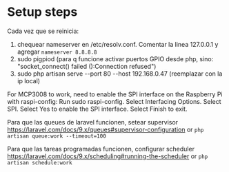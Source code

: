 # Setup steps

Cada vez que se reinicia:

1. chequear nameserver en /etc/resolv.conf. Comentar la linea 127.0.0.1 y agregar `nameserver 8.8.8.8`
1. sudo pigpiod (para q funcione activar puertos GPIO desde php, sino: "socket_connect() failed ():Connection refused")
1. sudo php artisan serve --port 80 --host 192.168.0.47 (reemplazar con la ip local)

For MCP3008 to work, need to enable the SPI interface on the Raspberry Pi with raspi-config:
Run sudo raspi-config.
Select Interfacing Options.
Select SPI.
Select Yes to enable the SPI interface.
Select Finish to exit.

Para que las queues de laravel funcionen, setear supervisor https://laravel.com/docs/9.x/queues#supervisor-configuration or `php artisan queue:work --timeout=100`

Para que las tareas programadas funcionen, configurar scheduler https://laravel.com/docs/9.x/scheduling#running-the-scheduler or `php artisan schedule:work`

